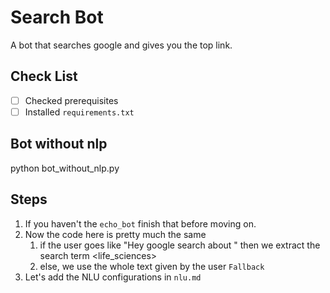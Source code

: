 # Search Bot

A bot that searches google and gives you the top link.

## Check List

- [ ] Checked prerequisites
- [ ] Installed `requirements.txt`

## Bot without nlp

python bot_without_nlp.py


## Steps

1. If you haven't the `echo_bot` finish that before moving on.
2. Now the code here is pretty much the same 
    1. if the user goes like "Hey google search about <life sciences>" then we extract the search term <life_sciences>
    2. else, we use the whole text given by the user `Fallback`
3. Let's add the NLU configurations in `nlu.md`



